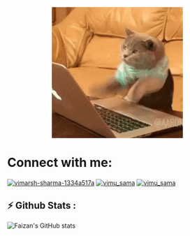 <center>
<img align="center" src="giphy.gif" />
<br>


</center>


<h1 align="left">Connect with me:</h1>
<p align="left">
<a href="https://www.linkedin.com/in/faizan-ahmed-5928b71b6/" target="blank"><img align="center" src="https://raw.githubusercontent.com/rahuldkjain/github-profile-readme-generator/master/src/images/icons/Social/linked-in-alt.svg" alt="vimarsh-sharma-1334a517a" height="30" width="40" /></a>
<a href="https://www.hackerrank.com/faizan10933" target="blank"><img align="center" src="https://raw.githubusercontent.com/rahuldkjain/github-profile-readme-generator/master/src/images/icons/Social/hackerrank.svg" alt="vimu_sama" height="30" width="40" /></a>
<a href="https://leetcode.com/faizan10933/" target="blank"><img align="center" src="https://raw.githubusercontent.com/rahuldkjain/github-profile-readme-generator/master/src/images/icons/Social/leet-code.svg" alt="vimu_sama" height="30" width="40" /></a>
</p>

## ⚡ Github Stats :
![Faizan's GitHub stats](https://github-readme-stats.vercel.app/api?username=Faizan10933&show_icons=true&theme=tokyonight)
<br />


